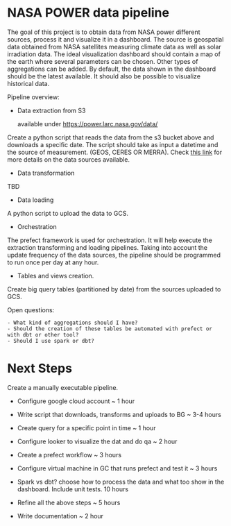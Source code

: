 # NASA POWER data pipeline

The goal of this project is to obtain data from NASA power different sources, process it and visualize it in a dashboard.
The source is geospatial data obtained from NASA satellites measuring climate data as well as solar irradiation data. The ideal visualization dashboard should contain a map of the earth where several parameters can be chosen. Other types of aggregations can be added. By default, the data shown in the dashboard should be the latest available. It should also be possible to visualize historical data.


Pipeline overview:

- Data extraction from S3

    available under https://power.larc.nasa.gov/data/

Create a python script that reads the data from the s3 bucket above and downloads a specific date. The script should take as input a datetime and the source of measurement. (GEOS, CERES OR MERRA). Check [this link](https://power.larc.nasa.gov/docs/methodology/data/sources/) for more details on the data sources available. 

- Data transformation

TBD

- Data loading

A python script to upload the data to GCS. 

- Orchestration

The prefect framework is used for orchestration. It will help execute the extraction transforming and loading pipelines. Taking into account the update frequency of the data sources, the pipeline should be programmed to run once per day at any hour.

- Tables and views creation. 

Create big query tables (partitioned by date) from the sources uploaded to GCS. 

Open questions:

    - What kind of aggregations should I have?
    - Should the creation of these tables be automated with prefect or with dbt or other tool?
    - Should I use spark or dbt?


# Next Steps

Create a manually executable pipeline. 

- Configure google cloud account ~ 1 hour

- Write script that downloads, transforms and uploads to BG ~ 3-4 hours
- Create query for a specific point in time ~ 1 hour
- Configure looker to visualize the dat and do qa ~ 2 hour

- Create a prefect workflow ~ 3 hours
- Configure virtual machine in GC that runs prefect and test it ~ 3 hours
- Spark vs dbt? choose how to process the data and what too show in the dashboard. Include unit tests. 10 hours

- Refine all the above steps ~ 5 hours
- Write documentation ~ 2 hour






